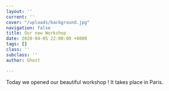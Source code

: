 ```yaml
---
layout: ''
current: ''
cover: "/uploads/background.jpg"
navigation: false
title: Our new Workshop
date: 2020-04-05 22:00:00 +0000
tags: []
class: ''
subclass: ''
author: Ghost

---
```

Today we opened our beautiful workshop ! It takes place in Paris.